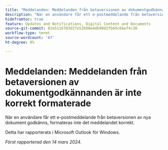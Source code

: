```yaml
---
title: "Meddelanden: Meddelanden från betaversionen av dokumentgodkännanden är inte korrekt formaterade"
description: "När en användare får ett e-postmeddelande från betaversionen av nya dokument godkänner, formateras inte det meddelandet korrekt. "
hidefromtoc: true
feature: Updates and Notifications, Digital Content and Documents
source-git-commit: 82e5116703d2fe52b08e4db98d2fb69c66ef4c30
workflow-type: tm+mt
source-wordcount: '67'
ht-degree: 0%

---
```



# Meddelanden: Meddelanden från betaversionen av dokumentgodkännanden är inte korrekt formaterade

När en användare får ett e-postmeddelande från betaversionen av nya dokument godkänns, formateras inte det meddelandet korrekt.

Detta har rapporterats i Microsoft Outlook för Windows.

_Först rapporterad den 14 mars 2024._

